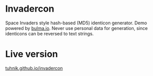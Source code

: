 # Invadercon
Space Invaders style hash-based (MD5) identicon generator. Demo powered by [bulma.io](https://bulma.io/). Never use personal data for generation, since identicons can be reversed to text strings.
<br>

# Live version
[tuhnik.github.io/invadercon](https://tuhnik.github.io/invadercon/)
